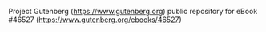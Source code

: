 Project Gutenberg (https://www.gutenberg.org) public repository for
eBook #46527 (https://www.gutenberg.org/ebooks/46527)
